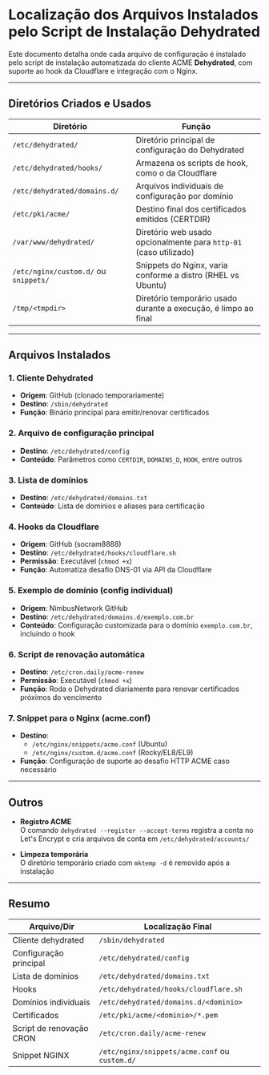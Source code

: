 # Localização dos Arquivos Instalados pelo Script de Instalação Dehydrated

Este documento detalha onde cada arquivo de configuração é instalado pelo script de instalação automatizada do cliente ACME **Dehydrated**, com suporte ao hook da Cloudflare e integração com o Nginx.

---

## Diretórios Criados e Usados

| Diretório                                | Função                                                                                 |
|------------------------------------------|----------------------------------------------------------------------------------------|
| `/etc/dehydrated/`                       | Diretório principal de configuração do Dehydrated                                     |
| `/etc/dehydrated/hooks/`                 | Armazena os scripts de hook, como o da Cloudflare                                     |
| `/etc/dehydrated/domains.d/`             | Arquivos individuais de configuração por domínio                                      |
| `/etc/pki/acme/`                         | Destino final dos certificados emitidos (CERTDIR)                                     |
| `/var/www/dehydrated/`                   | Diretório web usado opcionalmente para `http-01` (caso utilizado)                     |
| `/etc/nginx/custom.d/` ou `snippets/`    | Snippets do Nginx, varia conforme a distro (RHEL vs Ubuntu)                          |
| `/tmp/<tmpdir>`                          | Diretório temporário usado durante a execução, é limpo ao final                       |

---

## Arquivos Instalados

### 1. Cliente Dehydrated

- **Origem**: GitHub (clonado temporariamente)  
- **Destino**: `/sbin/dehydrated`  
- **Função**: Binário principal para emitir/renovar certificados

### 2. Arquivo de configuração principal

- **Destino**: `/etc/dehydrated/config`  
- **Conteúdo**: Parâmetros como `CERTDIR`, `DOMAINS_D`, `HOOK`, entre outros

### 3. Lista de domínios

- **Destino**: `/etc/dehydrated/domains.txt`  
- **Conteúdo**: Lista de domínios e aliases para certificação

### 4. Hooks da Cloudflare

- **Origem**: GitHub (socram8888)  
- **Destino**: `/etc/dehydrated/hooks/cloudflare.sh`  
- **Permissão**: Executável (`chmod +x`)  
- **Função**: Automatiza desafio DNS-01 via API da Cloudflare

### 5. Exemplo de domínio (config individual)

- **Origem**: NimbusNetwork GitHub  
- **Destino**: `/etc/dehydrated/domains.d/exemplo.com.br`  
- **Conteúdo**: Configuração customizada para o domínio `exemplo.com.br`, incluindo o hook

### 6. Script de renovação automática

- **Destino**: `/etc/cron.daily/acme-renew`  
- **Permissão**: Executável (`chmod +x`)  
- **Função**: Roda o Dehydrated diariamente para renovar certificados próximos do vencimento

### 7. Snippet para o Nginx (acme.conf)

- **Destino**:
  - `/etc/nginx/snippets/acme.conf` (Ubuntu)
  - `/etc/nginx/custom.d/acme.conf` (Rocky/EL8/EL9)
- **Função**: Configuração de suporte ao desafio HTTP ACME caso necessário

---

## Outros

- **Registro ACME**  
  O comando `dehydrated --register --accept-terms` registra a conta no Let's Encrypt e cria arquivos de conta em `/etc/dehydrated/accounts/`

- **Limpeza temporária**  
  O diretório temporário criado com `mktemp -d` é removido após a instalação

---

## Resumo

| Arquivo/Dir                            | Localização Final                                |
|----------------------------------------|--------------------------------------------------|
| Cliente dehydrated                    | `/sbin/dehydrated`                               |
| Configuração principal                | `/etc/dehydrated/config`                         |
| Lista de domínios                     | `/etc/dehydrated/domains.txt`                    |
| Hooks                                 | `/etc/dehydrated/hooks/cloudflare.sh`            |
| Domínios individuais                  | `/etc/dehydrated/domains.d/<dominio>`            |
| Certificados                          | `/etc/pki/acme/<dominio>/*.pem`                  |
| Script de renovação CRON              | `/etc/cron.daily/acme-renew`                     |
| Snippet NGINX                         | `/etc/nginx/snippets/acme.conf` ou `custom.d/`   |
